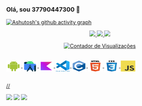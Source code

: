 ### Olá, sou 37790447300 👋

<!--
**37790447300** is a ✨ _special_ ✨ repository because its `README.md` (this file) appears on your GitHub profile.

Here are some ideas to get you started:

- 🔭 I’m currently working on ...
- 🌱 I’m currently learning ...
- 👯 I’m looking to collaborate on ...
- 🤔 I’m looking for help with ...
- 💬 Ask me about ...
- 📫 How to reach me: ...
- 😄 Pronouns: ...
- ⚡ Fun fact: ...
-->

[![Ashutosh's github activity graph](https://github-readme-activity-graph.vercel.app/graph?username=37790447300&theme=react-dark&hide_border=true)](https://github.com/ashutosh00710/github-readme-activity-graph)





<div align="center">
  
  <a href="https://github.com/37790447300">
  <img height="180em" src="https://github-readme-stats.vercel.app/api?username=37790447300&show_icons=true&theme=github_dark&hide_border=true&include_all_commits=true&count_private=true"/>
  <img height="180em" src="https://github-readme-stats.vercel.app/api/top-langs/?username=37790447300&layout=compact&langs_count=7&theme=github_dark&hide_border=true"/>
  
  
   <img height="180em" src="https://github-readme-streak-stats.herokuapp.com?user=37790447300&theme=github_dark_blue&hide_border=true&locale=pt_BR&date_format=j%20M%5B%20Y%5D&card_width=490)](https://git.io/streak-stats"/>

    
</div>



<div align="center">
  
  ![Contador de Visualizações](https://komarev.com/ghpvc/?username=37790447300&color=006bed)

</div>


    
<div style="display: inline_block"><br>
  <img align="center" alt="Math-Ad" height="30" width="40" src="https://github.com/devicons/devicon/blob/master/icons/android/android-original.svg">
  <img align="center" alt="Math-Ads" height="30" width="40" src="https://github.com/devicons/devicon/blob/master/icons/androidstudio/androidstudio-original.svg">
  <img align="center" alt="Math-Kotlin" height="30" width="40" src="https://github.com/devicons/devicon/blob/master/icons/kotlin/kotlin-original.svg">
  <img align="center" alt="Math-VScode" height="30" width="40" src="https://github.com/devicons/devicon/blob/master/icons/vscode/vscode-original-wordmark.svg">
  <img align="center" alt="Math-C" height="30" width="40" src="https://github.com/devicons/devicon/blob/master/icons/c/c-original.svg">
  <img align="center" alt="Math-HTML" height="30" width="40" src="https://github.com/devicons/devicon/blob/master/icons/html5/html5-original-wordmark.svg">
  <img align="center" alt="Math-CSS" height="30" width="40" src="https://github.com/devicons/devicon/blob/master/icons/css3/css3-original-wordmark.svg">
  <img align="center" alt="Math-JS" height="30" width="40" src="https://github.com/devicons/devicon/blob/master/icons/javascript/javascript-original.svg">
</div>

##

//<div> 
  <a href="[https://www.instagram.com/antonioalvesrodriguesjr/](https://www.instagram.com/antonioalvesrodriguesjunior/)" target="_blank"><img src="https://img.shields.io/badge/-Instagram-%23E4405F?style=for-the-badge&logo=instagram&logoColor=white" target="_blank"></a>
  <a href = "driguez1268@gmail.com"><img src="https://img.shields.io/badge/-Gmail-%23333?style=for-the-badge&logo=gmail&logoColor=white" target="_blank"></a>
  <a href="[ttps://www.linkedin.com/in/antonioalvesrodriguesjunior/" target="_blank"><img src="https://img.shields.io/badge/-LinkedIn-%230077B5?style=for-the-badge&logo=linkedin&logoColor=white" target="_blank"></a> 
</div>

